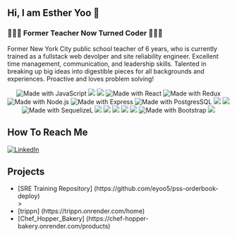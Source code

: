 ## Hi, I am Esther Yoo 👋

###  👩🏻‍🏫 Former Teacher Now Turned Coder 👩🏻‍💻
Former New York City public school teacher of 6 years, who is currently trained as a fullstack web devolper and site reliability engineer. Excellent time management, communication, and leadership skills. Talented in breaking up big ideas into digestible pieces for all backgrounds and experiences. Proactive and loves problem solving!

<div align= "center">
        <img src='https://img.shields.io/badge/JavaScript-323330?style=for-the-badge&logo=javascript&logoColor=F7DF1E' alt='Made with JavaScript'/>
        <img src='https://img.shields.io/badge/Java-ED8B00?style=for-the-badge&logo=java&logoColor=white'/>
        <img src='https://img.shields.io/badge/Linux-FCC624?style=for-the-badge&logo=linux&logoColor=black'/>
        <img src='https://img.shields.io/badge/React-20232A?style=for-the-badge&logo=react&logoColor=61DAFB' alt='Made with React'/>
        <img src='https://img.shields.io/badge/Redux-593D88?style=for-the-badge&logo=redux&logoColor=white' alt='Made with Redux'/>
        <img src='https://img.shields.io/badge/Node.js-339933?style=for-the-badge&logo=nodedotjs&logoColor=white' alt='Made with Node.js'/>
        <img src='https://img.shields.io/badge/Express.js-000000?style=for-the-badge&logo=express&logoColor=white' alt='Made with Express'/>
        <img src='https://img.shields.io/badge/PostgreSQL-316192?style=for-the-badge&logo=postgresql&logoColor=white' alt='Made with PostgresSQL'/>
        <img src='https://img.shields.io/badge/MySQL-4479A1.svg?style=for-the-badge&logo=MySQL&logoColor=white'/>
        <img src='https://img.shields.io/badge/Hibernate-59666C.svg?style=for-the-badge&logo=Hibernate&logoColor=white'/>
        <img src='https://img.shields.io/badge/Sequelize-52B0E7?style=for-the-badge&logo=Sequelize&logoColor=white' alt='Made with SequelizeL'/>
        <img src='https://img.shields.io/badge/Jenkins-49728B?style=for-the-badge&logo=jenkins&logoColor=white'/>
        <img src='https://img.shields.io/badge/Kubernetes-3069DE?style=for-the-badge&logo=kubernetes&logoColor=white'/>
        <img src='https://img.shields.io/badge/Docker-2CA5E0?style=for-the-badge&logo=docker&logoColor=white'/>
        <img src='https://img.shields.io/badge/Selenium-43B02A?style=for-the-badge&logo=Selenium&logoColor=white'/>
        <img src='https://img.shields.io/badge/Grafana-F2F4F9?style=for-the-badge&logo=grafana&logoColor=orange&labelColor=F2F4F9'/>
        <img src='https://img.shields.io/badge/Bootstrap-563D7C?style=for-the-badge&logo=bootstrap&logoColor=white' alt='Made with Bootstrap'/>
        <img src='https://img.shields.io/badge/Jira-0052CC?style=for-the-badge&logo=Jira&logoColor=white'/>
  </div>


## How To Reach Me

[![LinkedIn](https://img.shields.io/badge/LinkedIn-0077B5?style=for-the-badge&logo=linkedin&logoColor=white)](https://www.linkedin.com/in/esther-yoo5/)

## Projects
<ul>
<!--         <li>[portfolio_blog] (https://esther-yoo-blog-portfolio.onrender.com/home) </li> -->
        <li> [SRE Training Repository] (https://github.com/eyoo5/pss-orderbook-deploy)</li>>
          <li>[trippn] (https://trippn.onrender.com/home)</li>
          <li>[Chef_Hopper_Bakery] (https://chef-hopper-bakery.onrender.com/products)</li>
</ul>


